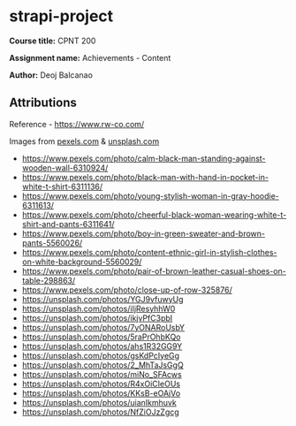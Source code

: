 # strapi-project
**Course title:** CPNT 200

**Assignment name:** Achievements - Content

**Author:** Deoj Balcanao

## Attributions
Reference - https://www.rw-co.com/

Images from [pexels.com](https://www.pexels.com/) & [unsplash.com](https://unsplash.com/)

- https://www.pexels.com/photo/calm-black-man-standing-against-wooden-wall-6310924/
- https://www.pexels.com/photo/black-man-with-hand-in-pocket-in-white-t-shirt-6311136/
- https://www.pexels.com/photo/young-stylish-woman-in-gray-hoodie-6311613/
- https://www.pexels.com/photo/cheerful-black-woman-wearing-white-t-shirt-and-pants-6311641/
- https://www.pexels.com/photo/boy-in-green-sweater-and-brown-pants-5560026/
- https://www.pexels.com/photo/content-ethnic-girl-in-stylish-clothes-on-white-background-5560029/
- https://www.pexels.com/photo/pair-of-brown-leather-casual-shoes-on-table-298863/
- https://www.pexels.com/photo/close-up-of-row-325876/
- https://unsplash.com/photos/YGJ9vfuwyUg
- https://unsplash.com/photos/iIjResyhhW0
- https://unsplash.com/photos/ikjvPfC3pbI
- https://unsplash.com/photos/7yONARoUsbY
- https://unsplash.com/photos/5raPrOhbKQo
- https://unsplash.com/photos/ahs1R32GG9Y
- https://unsplash.com/photos/gsKdPcIyeGg
- https://unsplash.com/photos/2_MhTaJsGgQ
- https://unsplash.com/photos/miNo_SFAcws
- https://unsplash.com/photos/R4xOiCIeOUs
- https://unsplash.com/photos/KKsB-eOAjVo
- https://unsplash.com/photos/uianIkmhuvk
- https://unsplash.com/photos/NfZiOJzZgcg
